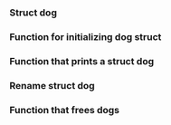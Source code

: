 ### Struct dog
### Function for initializing dog struct
### Function that prints a struct dog
### Rename struct dog
### Function that frees dogs
